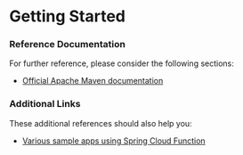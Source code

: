 # Getting Started

### Reference Documentation
For further reference, please consider the following sections:

* [Official Apache Maven documentation](https://maven.apache.org/guides/index.html)

### Additional Links
These additional references should also help you:

* [Various sample apps using Spring Cloud Function](https://github.com/spring-cloud/spring-cloud-function/tree/master/spring-cloud-function-samples)


